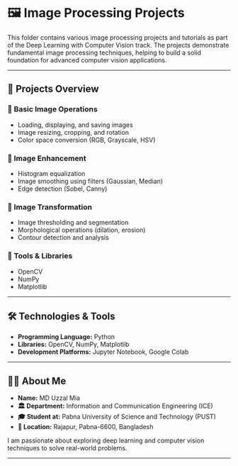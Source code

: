# 🖼️ Image Processing Projects

This folder contains various image processing projects and tutorials as part of the Deep Learning with Computer Vision track. The projects demonstrate fundamental image processing techniques, helping to build a solid foundation for advanced computer vision applications.

---

## 📁 Projects Overview

### 🔹 Basic Image Operations
- Loading, displaying, and saving images
- Image resizing, cropping, and rotation
- Color space conversion (RGB, Grayscale, HSV)

### 🔹 Image Enhancement
- Histogram equalization
- Image smoothing using filters (Gaussian, Median)
- Edge detection (Sobel, Canny)

### 🔹 Image Transformation
- Image thresholding and segmentation
- Morphological operations (dilation, erosion)
- Contour detection and analysis

### 🔹 Tools & Libraries
- OpenCV
- NumPy
- Matplotlib

---

## 🛠️ Technologies & Tools

- **Programming Language:** Python  
- **Libraries:** OpenCV, NumPy, Matplotlib  
- **Development Platforms:** Jupyter Notebook, Google Colab  

---

## 👨‍🎓 About Me

- **Name:** MD Uzzal Mia  
- **🏛️ Department:** Information and Communication Engineering (ICE)  
- **🎓 Student at:** Pabna University of Science and Technology (PUST)  
- **📍 Location:** Rajapur, Pabna-6600, Bangladesh  

I am passionate about exploring deep learning and computer vision techniques to solve real-world problems.

---
